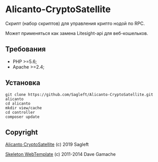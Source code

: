 
# Alicanto-CryptoSatellite

Скрипт (набор скриптов) для управления крипто нодой по RPC.

Может применяться как замена Litesight-api для веб-кошельков.

## Требования

* PHP >=5.6;
* Apache >=2.4;

## Установка

```
git clone https://github.com/Sagleft/Alicanto-CryptoSatellite.git alicanto
cd alicanto
mkdir view/cache
cd controller
composer update
```

## Copyright

[Alicanto CryptoSatellite](https://github.com/Sagleft/Alicanto-CryptoSatellite) (c) 2019 Sagleft

[Skeleton WebTemplate](https://github.com/dhg/Skeleton) (c) 2011-2014 Dave Gamache
